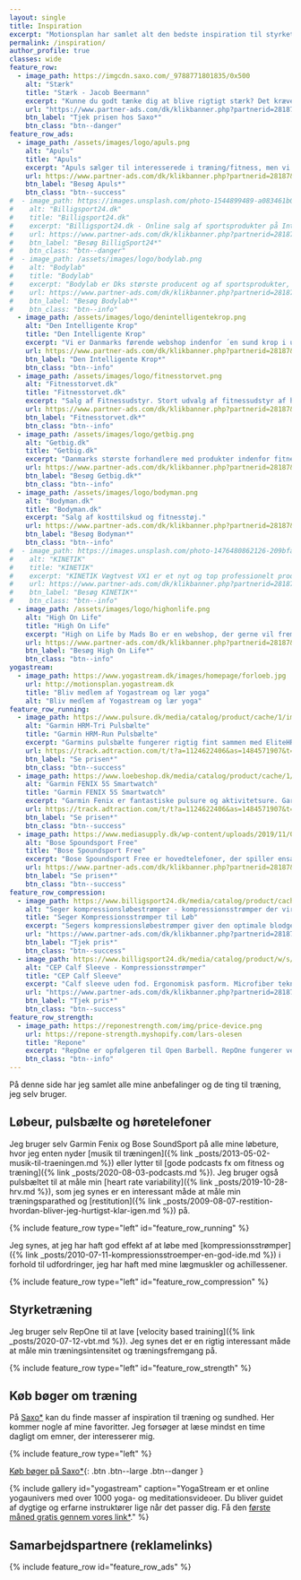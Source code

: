 ```yaml
---
layout: single
title: Inspiration
excerpt: "Motionsplan har samlet alt den bedste inspiration til styrketræning, konditionstræning, cardio, yoga, løb og træning."
permalink: /inspiration/
author_profile: true
classes: wide
feature_row:
  - image_path: https://imgcdn.saxo.com/_9788771801835/0x500
    alt: "Stærk"
    title: "Stærk - Jacob Beermann"
    excerpt: "Kunne du godt tænke dig at blive rigtigt stærk? Det kræver den rette hjælp, og den kan du heldigvis få af Jacob Beermann med bogen \"Stærk\". Her får du en god og grundig introduktion til hvordan man styrketræner bedst."
    url: "https://www.partner-ads.com/dk/klikbanner.php?partnerid=28187&bannerid=43264&htmlurl=https://www.saxo.com/dk/staerk_jacob-beermann_haeftet_9788771801835"
    btn_label: "Tjek prisen hos Saxo*"
    btn_class: "btn--danger"
feature_row_ads:
  - image_path: /assets/images/logo/apuls.png
    alt: "Apuls"
    title: "Apuls"
    excerpt: "Apuls sælger til interesserede i træning/fitness, men vi har også et stort udvalg indenfor vinter, sport, pleje, vand, wellness, kosttilskud m.v."
    url: https://www.partner-ads.com/dk/klikbanner.php?partnerid=28187&bannerid=39091
    btn_label: "Besøg Apuls*"
    btn_class: "btn--success"
#  - image_path: https://images.unsplash.com/photo-1544899489-a083461b088c?ixlib=rb-1.2.1&ixid=eyJhcHBfaWQiOjEyMDd9&auto=format&fit=crop&w=400&q=80
#    alt: "Billigsport24.dk"
#    title: "Billigsport24.dk"
#    excerpt: "Billigsport24.dk - Online salg af sportsprodukter på Internettet. Spar mellem 10-60%. Sikker handel på Nettet, shoppen er E-mærket. Din sikkerhed for en tryg handel. Vi tilbyder alle de kendte mærker, Nike, Puma, Adidas, North Face, Stiga, Polar, Helly Hansen m.m."
#    url: https://www.partner-ads.com/dk/klikbanner.php?partnerid=28187&bannerid=9397
#    btn_label: "Besøg BilligSport24*"
#    btn_class: "btn--danger"
#  - image_path: /assets/images/logo/bodylab.png
#    alt: "Bodylab"
#    title: "Bodylab"
#    excerpt: "Bodylab er Dks største producent og af sportsprodukter, proteinpulver, kreatin og andre kosttilskud. Via Bodylab.dk handler kunderne direkte med fabrikken udenom fordyrende mellemled."
#    url: https://www.partner-ads.com/dk/klikbanner.php?partnerid=28187&bannerid=11522
#    btn_label: "Besøg Bodylab*"
#    btn_class: "btn--info"
  - image_path: /assets/images/logo/denintelligentekrop.png
    alt: "Den Intelligente Krop"
    title: "Den Intelligente Krop"
    excerpt: "Vi er Danmarks førende webshop indenfor ´en sund krop i udvikling´. Vi har langt det meste indenfor træningsudstyr til Pilates, yoga, crossfit osv."
    url: https://www.partner-ads.com/dk/klikbanner.php?partnerid=28187&bannerid=38484
    btn_label: "Den Intelligente Krop*"
    btn_class: "btn--info"
  - image_path: /assets/images/logo/fitnesstorvet.png
    alt: "Fitnesstorvet.dk"
    title: "Fitnesstorvet.dk"
    excerpt: "Salg af Fitnessudstyr. Stort udvalg af fitnessudstyr af høj kvalitet til gode priser. Førende mærker: Peak Fitness, Kettler, Reebok osv. Høj service og hurtig levering."
    url: https://www.partner-ads.com/dk/klikbanner.php?partnerid=28187&bannerid=49758
    btn_label: "Fitnesstorvet.dk*"
    btn_class: "btn--info"
  - image_path: /assets/images/logo/getbig.png
    alt: "Getbig.dk"
    title: "Getbig.dk"
    excerpt: "Danmarks største forhandlere med produkter indenfor fitnessbranchen. Vi er kendt for gode priser og god kvalitet, og gør både i kosttilskud som proteinpulver, kreatin og weightgainer samt i fitness udstyr ex. kettlebells, håndvægte mv."
    url: https://www.partner-ads.com/dk/klikbanner.php?partnerid=28187&bannerid=21411
    btn_label: "Besøg Getbig.dk*"
    btn_class: "btn--info"
  - image_path: /assets/images/logo/bodyman.png
    alt: "Bodyman.dk"
    title: "Bodyman.dk"
    excerpt: "Salg af kosttilskud og fitnesstøj."
    url: https://www.partner-ads.com/dk/klikbanner.php?partnerid=28187&bannerid=20604
    btn_label: "Besøg Bodyman*"
    btn_class: "btn--info"
#  - image_path: https://images.unsplash.com/photo-1476480862126-209bfaa8edc8?ixlib=rb-1.2.1&ixid=eyJhcHBfaWQiOjEyMDd9&auto=format&fit=crop&w=400&q=80
#    alt: "KINETIK"
#    title: "KINETIK"
#    excerpt: "KINETIK Vægtvest VX1 er et nyt og top professionelt produkt på det danske fitness marked! Optimerer al form for træning! #crossfit #calisthenics #bodybuilding"
#    url: https://www.partner-ads.com/dk/klikbanner.php?partnerid=28187&bannerid=67046
#    btn_label: "Besøg KINETIK*"
#    btn_class: "btn--info"
  - image_path: /assets/images/logo/highonlife.png
    alt: "High On Life"
    title: "High On Life"
    excerpt: "High on Life by Mads Bo er en webshop, der gerne vil fremme den sunde livsstil gennem juicer, smoothie og inspirere til at spise mere naturligt, økologisk og plantebaseret."
    url: https://www.partner-ads.com/dk/klikbanner.php?partnerid=28187&bannerid=52999
    btn_label: "Besøg High On Life*"
    btn_class: "btn--info"
yogastream:
  - image_path: https://www.yogastream.dk/images/homepage/forloeb.jpg
    url: http://motionsplan.yogastream.dk
    title: "Bliv medlem af Yogastream og lær yoga"
    alt: "Bliv medlem af Yogastream og lær yoga"
feature_row_running:
  - image_path: https://www.pulsure.dk/media/catalog/product/cache/1/image/9df78eab33525d08d6e5fb8d27136e95/g/a/garmin_hrm-run-pulsmaaler_010-10997-12_2.jpg
    alt: "Garmin HRM-Tri Pulsbælte"
    title: "Garmin HRM-Run Pulsbælte"
    excerpt: "Garmins pulsbælte fungerer rigtig fint sammen med EliteHRV-appen til at måle heart rate variability og naturligvis sammen med de forskellige Garmin Produkter, fx det fantastiske FENIX-ur."
    url: https://track.adtraction.com/t/t?a=1124622406&as=1484571907&t=2&tk=1&url=https://sportmaster.dk/garmin-hrm-run-pulsmalerrem-black-1476604
    btn_label: "Se prisen*"
    btn_class: "btn--success"
  - image_path: https://www.loebeshop.dk/media/catalog/product/cache/1/image/575x/040ec09b1e35df139433887a97daa66f/r/_/r_fenix5x_hr_2003.1.jpg
    alt: "Garmin FENIX 5S Smartwatch"
    title: "Garmin FENIX 5S Smartwatch"
    excerpt: "Garmin Fenix er fantastiske pulsure og aktivitetsure. Garmin har implementeret deres egen form for træningsparathed, som ikke helt er heart rate variability."
    url: https://track.adtraction.com/t/t?a=1124622406&as=1484571907&t=2&tk=1&url=https://sportmaster.dk/garmin-fenix-5-plus-sapphire-2058971?size=One+Size&gclid=Cj0KCQjwj7v0BRDOARIsAGh37ipamu_nXNAfyMPbgF4aQfhUyRpXvIcMdu7wu2hXPvpD1_bP8i6zo54aAvojEALw_wcB
    btn_label: "Se prisen*"
    btn_class: "btn--success"
  - image_path: https://www.mediasupply.dk/wp-content/uploads/2019/11/088d227c-d03a-42b5-8ae6-3ecfaab4c69d.jpg
    alt: "Bose Spoundsport Free"
    title: "Bose Spoundsport Free"
    excerpt: "Bose Spoundsport Free er hovedtelefoner, der spiller ensartet og klart, uanset om din telefon er i hånden, i lommen, spændt fast på din arm eller sidder oven på løbebåndet … og der er ikke et eneste kabel involveret."
    url: https://www.partner-ads.com/dk/klikbanner.php?partnerid=28187&bannerid=77605&htmlurl=https://www.mediasupply.dk/vare/bose-soundsport-free/
    btn_label: "Se prisen*"
    btn_class: "btn--success"
feature_row_compression:
  - image_path: https://www.billigsport24.dk/media/catalog/product/cache/1/image/17f82f742ffe127f42dca9de82fb58b1/6/1/6150_compression_calf_profcare_neoprene_kinesiological_effect_pl.jpg
    alt: "Seger kompressionsløbestrømper - kompressionsstrømper der virker"
    title: "Seger Kompressionsstrømper til Løb"
    excerpt: "Segers kompressionsløbestrømper giver den optimale blodgennemstrømning i underbenet. Løbestrømper med kompression giver dig mange fordele, når du løber. Til orientering har jeg kun set studier på CEPs løbestrømper med kompression."
    url: "https://www.partner-ads.com/dk/klikbanner.php?partnerid=28187&bannerid=9397&htmlurl=https://www.billigsport24.dk/seger-compression-lobestromper-2-par-326708"
    btn_label: "Tjek pris*"
    btn_class: "btn--success"
  - image_path: https://www.billigsport24.dk/media/catalog/product/w/s/ws50n0_green_herre.jpg
    alt: "CEP Calf Sleeve - Kompressionsstrømper"
    title: "CEP Calf Sleeve"
    excerpt: "Calf sleeve uden fod. Ergonomisk pasform. Microfiber teknologi for den bedste komfort. Antibakterielle og lugtreducerence egenskaber. Mesh ved læggen for bedre ventilation."
    url: "https://www.partner-ads.com/dk/klikbanner.php?partnerid=28187&bannerid=16532&htmlurl=https://www.billigsport24.dk/cep-compression-sleeves-green-mens"
    btn_label: "Tjek pris*"
    btn_class: "btn--success"
feature_row_strength:
  - image_path: https://reponestrength.com/img/price-device.png
    url: https://repone-strength.myshopify.com/lars-olesen
    title: "Repone"
    excerpt: "RepOne er opfølgeren til Open Barbell. RepOne fungerer ved at spænde en snor på stangen med en lille magnet. Formålet med RepOne er at have et prisleje, hvor den almindelige forbruger kan være med."
    btn_class: "btn--info"
---
```


På denne side har jeg samlet alle mine anbefalinger og de ting til træning, jeg selv bruger.

## Løbeur, pulsbælte og høretelefoner

Jeg bruger selv Garmin Fenix og Bose SoundSport på alle mine løbeture, hvor jeg enten nyder [musik til træningen]({% link _posts/2013-05-02-musik-til-traeningen.md %}) eller lytter til [gode podcasts fx om fitness og træning]({% link _posts/2020-08-03-podcasts.md %}). Jeg bruger også pulsbæltet til at måle min [heart rate variability]({% link _posts/2019-10-28-hrv.md %}), som jeg synes er en interessant måde at måle min træningsparathed og [restitution]({% link _posts/2009-08-07-restition-hvordan-bliver-jeg-hurtigst-klar-igen.md %}) på.

{% include feature_row type="left" id="feature_row_running" %}

Jeg synes, at jeg har haft god effekt af at løbe med [kompressionsstrømper]({% link _posts/2010-07-11-kompressionsstroemper-en-god-ide.md %}) i forhold til udfordringer, jeg har haft med mine lægmuskler og achillessener.

{% include feature_row type="left" id="feature_row_compression" %}

## Styrketræning

Jeg bruger selv RepOne til at lave [velocity based training]({% link _posts/2020-07-12-vbt.md %}). Jeg synes det er en rigtig interessant måde at måle min træningsintensitet og træningsfremgang på.

{% include feature_row type="left" id="feature_row_strength" %}

## Køb bøger om træning

På [Saxo\*](https://www.partner-ads.com/dk/klikbanner.php?partnerid=28187&bannerid=43264) kan du finde masser af inspiration til træning og sundhed. Her kommer nogle af mine favoritter. Jeg forsøger at læse mindst en time dagligt om emner, der interesserer mig.

{% include feature_row type="left" %}

[Køb bøger på Saxo\*](https://www.partner-ads.com/dk/klikbanner.php?partnerid=28187&bannerid=43264){: .btn .btn--large .btn--danger }

{% include gallery id="yogastream" caption="YogaStream er et online yogaunivers med over 1000 yoga- og meditationsvideoer. Du bliver guidet af dygtige og erfarne instruktører lige når det passer dig. Få den [første måned gratis gennem vores link*](http://motionsplan.yogastream.dk)." %}

## Samarbejdspartnere (reklamelinks)

{% include feature_row id="feature_row_ads" %}
